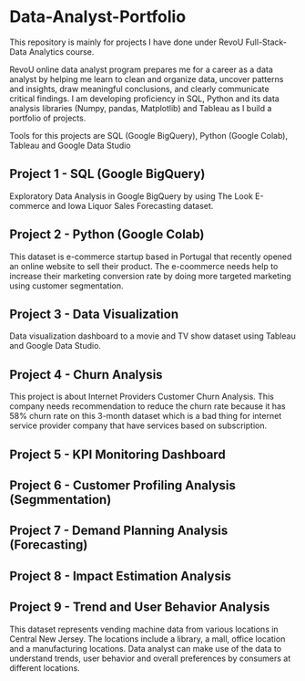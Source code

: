 # Data-Analyst-Portfolio
 
This repository is mainly for projects I have done under RevoU Full-Stack-Data Analytics course.

RevoU online data analyst program prepares me for a career as a data analyst by helping me learn to clean and organize data, uncover patterns and insights, draw meaningful conclusions, and clearly communicate critical findings. I am developing proficiency in SQL, Python and its data analysis libraries (Numpy, pandas, Matplotlib) and Tableau as I build a portfolio of projects.

Tools for this projects are SQL (Google BigQuery), Python (Google Colab), Tableau and Google Data Studio

## Project 1 - SQL (Google BigQuery)

Exploratory Data Analysis in Google BigQuery by using The Look E-commerce and Iowa Liquor Sales Forecasting dataset. 

## Project 2 - Python (Google Colab)

This dataset is e-commerce startup based in Portugal that recently opened an online website to sell their product. The e-coommerce needs help to increase their marketing conversion rate by doing more targeted marketing using customer segmentation.

## Project 3 - Data Visualization

Data visualization dashboard to a movie and TV show dataset using Tableau and Google Data Studio.

## Project 4 - Churn Analysis

This project is about Internet Providers Customer Churn Analysis. This company needs recommendation to reduce the churn rate because it has 58% churn rate on this 3-month dataset which is a bad thing for internet service provider company that have services based on subscription. 

## Project 5 - KPI Monitoring Dashboard

## Project 6 - Customer Profiling Analysis (Segmmentation)

## Project 7 - Demand Planning Analysis (Forecasting)

## Project 8 - Impact Estimation Analysis

## Project 9 - Trend and User Behavior Analysis

This dataset represents vending machine data from various locations in Central New Jersey. The locations include a library, a mall, office location and a manufacturing locations. Data analyst can make use of the data to understand trends, user behavior and overall preferences by consumers at different locations.
